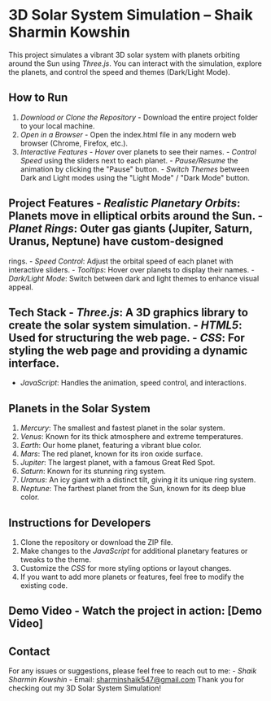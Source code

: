 # 3D Solar System Simulation – Shaik Sharmin Kowshin 
This project simulates a vibrant 3D solar system with planets orbiting around the Sun using 
*Three.js*. You can interact with the simulation, explore the planets, and control the speed 
and themes (Dark/Light Mode). 
## How to Run 
1. *Download or Clone the Repository* - Download the entire project folder to your local machine. 
2. *Open in a Browser* - Open the index.html file in any modern web browser (Chrome, Firefox, etc.). 
3. *Interactive Features* - *Hover* over planets to see their names. - *Control Speed* using the sliders next to each planet. - *Pause/Resume* the animation by clicking the "Pause" button. - *Switch Themes* between Dark and Light modes using the "Light Mode" / "Dark Mode" 
button. 
##  Project Features - *Realistic Planetary Orbits*: Planets move in elliptical orbits around the Sun. - *Planet Rings*: Outer gas giants (Jupiter, Saturn, Uranus, Neptune) have custom-designed 
rings. - *Speed Control*: Adjust the orbital speed of each planet with interactive sliders. - *Tooltips*: Hover over planets to display their names. - *Dark/Light Mode*: Switch between dark and light themes to enhance visual appeal. 
## Tech Stack - *Three.js*: A 3D graphics library to create the solar system simulation. - *HTML5*: Used for structuring the web page. - *CSS*: For styling the web page and providing a dynamic interface. 
- *JavaScript*: Handles the animation, speed control, and interactions. 
## Planets in the Solar System 
1. *Mercury*: The smallest and fastest planet in the solar system. 
2. *Venus*: Known for its thick atmosphere and extreme temperatures. 
3. *Earth*: Our home planet, featuring a vibrant blue color. 
4. *Mars*: The red planet, known for its iron oxide surface. 
5. *Jupiter*: The largest planet, with a famous Great Red Spot. 
6. *Saturn*: Known for its stunning ring system. 
7. *Uranus*: An icy giant with a distinct tilt, giving it its unique ring system. 
8. *Neptune*: The farthest planet from the Sun, known for its deep blue color. 
## Instructions for Developers 
1. Clone the repository or download the ZIP file. 
2. Make changes to the *JavaScript* for additional planetary features or tweaks to the 
theme. 
3. Customize the *CSS* for more styling options or layout changes. 
4. If you want to add more planets or features, feel free to modify the existing code. 
## Demo Video - Watch the project in action: [Demo Video] 
## Contact 
For any issues or suggestions, please feel free to reach out to me: - *Shaik Sharmin Kowshin* - Email: [sharminshaik547@gmail.com](mailto:sharminshaik547@gmail.com) 
Thank you for checking out my 3D Solar System Simulation!

